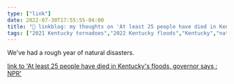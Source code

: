 ```yaml
---
type: ["link"]
date: 2022-07-30T17:55:55-04:00
title: "🔗 linkblog: my thoughts on 'At least 25 people have died in Kentucky's floods, governor says : NPR'"
tags: ["2021 Kentucky tornadoes","2022 Kentucky floods","Kentucky","natural disasters"]
---
```

We've had a rough year of natural disasters.
 

[link to 'At least 25 people have died in Kentucky's floods, governor says : NPR'](https://www.npr.org/2022/07/30/1114706847/kentucky-flood-deaths)
